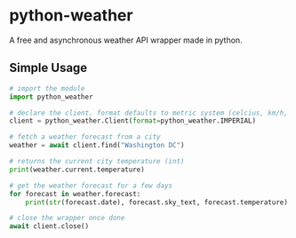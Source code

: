# python-weather
A free and asynchronous weather API wrapper made in python.

## Simple Usage
```py
# import the module
import python_weather

# declare the client. format defaults to metric system (celcius, km/h, etc.)
client = python_weather.Client(format=python_weather.IMPERIAL)

# fetch a weather forecast from a city
weather = await client.find("Washington DC")

# returns the current city temperature (int)
print(weather.current.temperature)

# get the weather forecast for a few days
for forecast in weather.forecast:
    print(str(forecast.date), forecast.sky_text, forecast.temperature)

# close the wrapper once done
await client.close()
```